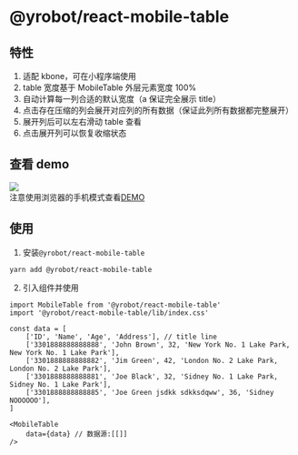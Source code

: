 # @yrobot/react-mobile-table

## 特性

1. 适配 kbone，可在小程序端使用
2. table 宽度基于 MobileTable 外层元素宽度 100%
3. 自动计算每一列合适的默认宽度（a 保证完全展示 title）
4. 点击存在压缩的列会展开对应列的所有数据（保证此列所有数据都完整展开）
5. 展开列后可以左右滑动 table 查看
6. 点击展开列可以恢复收缩状态

## 查看 demo

![](https://tva1.sinaimg.cn/large/007S8ZIlly1gfn15t5e25g30cg0qodly.gif)  
注意使用浏览器的手机模式查看[DEMO](https://yrobot.github.io/react-mobile-table/demo/dist/index.html)

## 使用

1. 安装`@yrobot/react-mobile-table`

```
yarn add @yrobot/react-mobile-table
```

2. 引入组件并使用

```
import MobileTable from '@yrobot/react-mobile-table'
import '@yrobot/react-mobile-table/lib/index.css'

const data = [
	['ID', 'Name', 'Age', 'Address'], // title line
	['3301888888888888', 'John Brown', 32, 'New York No. 1 Lake Park, New York No. 1 Lake Park'],
	['3301888888888882', 'Jim Green', 42, 'London No. 2 Lake Park, London No. 2 Lake Park'],
	['3301888888888881', 'Joe Black', 32, 'Sidney No. 1 Lake Park, Sidney No. 1 Lake Park'],
	['3301888888888885', 'Joe Green jsdkk sdkksdqww', 36, 'Sidney NOOOOOO'],
]

<MobileTable
	data={data} // 数据源:[[]]
/>

```
